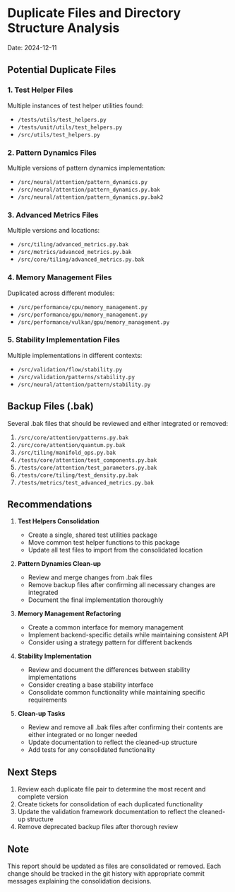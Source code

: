 # Duplicate Files and Directory Structure Analysis
Date: 2024-12-11

## Potential Duplicate Files

### 1. Test Helper Files
Multiple instances of test helper utilities found:
- `/tests/utils/test_helpers.py`
- `/tests/unit/utils/test_helpers.py`
- `/src/utils/test_helpers.py`

### 2. Pattern Dynamics Files
Multiple versions of pattern dynamics implementation:
- `/src/neural/attention/pattern_dynamics.py`
- `/src/neural/attention/pattern_dynamics.py.bak`
- `/src/neural/attention/pattern_dynamics.py.bak2`

### 3. Advanced Metrics Files
Multiple versions and locations:
- `/src/tiling/advanced_metrics.py.bak`
- `/src/metrics/advanced_metrics.py.bak`
- `/src/core/tiling/advanced_metrics.py.bak`

### 4. Memory Management Files
Duplicated across different modules:
- `/src/performance/cpu/memory_management.py`
- `/src/performance/gpu/memory_management.py`
- `/src/performance/vulkan/gpu/memory_management.py`

### 5. Stability Implementation Files
Multiple implementations in different contexts:
- `/src/validation/flow/stability.py`
- `/src/validation/patterns/stability.py`
- `/src/neural/attention/pattern/stability.py`

## Backup Files (.bak)
Several .bak files that should be reviewed and either integrated or removed:
1. `/src/core/attention/patterns.py.bak`
2. `/src/core/attention/quantum.py.bak`
3. `/src/tiling/manifold_ops.py.bak`
4. `/tests/core/attention/test_components.py.bak`
5. `/tests/core/attention/test_parameters.py.bak`
6. `/tests/core/tiling/test_density.py.bak`
7. `/tests/metrics/test_advanced_metrics.py.bak`

## Recommendations

1. **Test Helpers Consolidation**
   - Create a single, shared test utilities package
   - Move common test helper functions to this package
   - Update all test files to import from the consolidated location

2. **Pattern Dynamics Clean-up**
   - Review and merge changes from .bak files
   - Remove backup files after confirming all necessary changes are integrated
   - Document the final implementation thoroughly

3. **Memory Management Refactoring**
   - Create a common interface for memory management
   - Implement backend-specific details while maintaining consistent API
   - Consider using a strategy pattern for different backends

4. **Stability Implementation**
   - Review and document the differences between stability implementations
   - Consider creating a base stability interface
   - Consolidate common functionality while maintaining specific requirements

5. **Clean-up Tasks**
   - Review and remove all .bak files after confirming their contents are either integrated or no longer needed
   - Update documentation to reflect the cleaned-up structure
   - Add tests for any consolidated functionality

## Next Steps

1. Review each duplicate file pair to determine the most recent and complete version
2. Create tickets for consolidation of each duplicated functionality
3. Update the validation framework documentation to reflect the cleaned-up structure
4. Remove deprecated backup files after thorough review

## Note
This report should be updated as files are consolidated or removed. Each change should be tracked in the git history with appropriate commit messages explaining the consolidation decisions.
